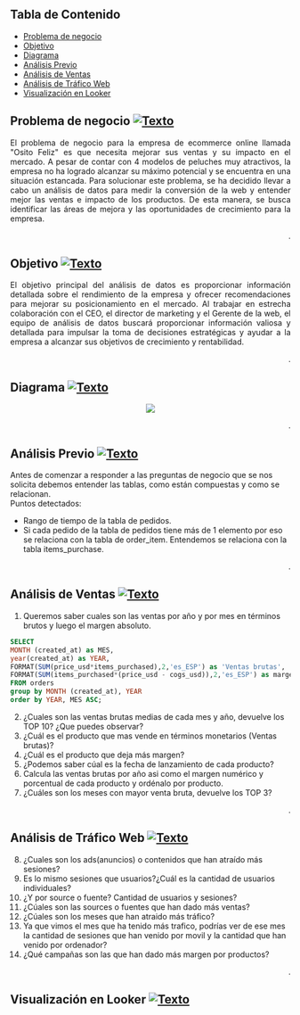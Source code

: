 ## Tabla de Contenido
- [Problema de negocio](#Problema)
- [Objetivo](#Objetivo2)
- [Diagrama](#Diagrama2)
- [Análisis Previo](#Análisis-Previo2)   
- [Análisis de Ventas](#Análisis-de-Ventas2)
- [Análisis de Tráfico Web](#Análisis-de-Tráfico-Web2)
- [Visualización en Looker](#Visualización-en-Looker2)   


<a name="Problema"></a><p align="right"></p>    
## Problema de negocio [![Texto](https://user-images.githubusercontent.com/116538899/231064143-c080de13-8be9-4321-8694-e62539263f5a.png)](#Tabla-de-contenido)
<p align="justify"> El problema de negocio para la empresa de ecommerce online llamada "Osito Feliz" es que necesita mejorar sus ventas y su impacto en el mercado. A pesar de contar con 4 modelos de peluches muy atractivos, la empresa no ha logrado alcanzar su máximo potencial y se encuentra en una situación estancada.
Para solucionar este problema, se ha decidido llevar a cabo un análisis de datos para medir la conversión de la web y entender mejor las ventas e impacto de los productos. De esta manera, se busca identificar las áreas de mejora y las oportunidades de crecimiento para la empresa.</p>    

<a name="Objetivo2"></a><p align="right">.</p>    
## Objetivo [![Texto](https://user-images.githubusercontent.com/116538899/231064143-c080de13-8be9-4321-8694-e62539263f5a.png)](#Tabla-de-contenido)
<p align="justify">El objetivo principal del análisis de datos es proporcionar información detallada sobre el rendimiento de la empresa y ofrecer recomendaciones para mejorar su posicionamiento en el mercado. Al trabajar en estrecha colaboración con el CEO, el director de marketing y el Gerente de la web, el equipo de análisis de datos buscará proporcionar información valiosa y detallada para impulsar la toma de decisiones estratégicas y ayudar a la empresa a alcanzar sus objetivos de crecimiento y rentabilidad.</p>  

<a name="Diagrama2"></a><p align="right">.</p> 
## Diagrama [![Texto](https://user-images.githubusercontent.com/116538899/231064143-c080de13-8be9-4321-8694-e62539263f5a.png)](#Tabla-de-contenido)
<p align="center"> <img src="https://user-images.githubusercontent.com/116538899/231031630-6a5f79f0-ac96-449e-bcb2-cac37ca74b03.jpg"></p>    

<a name="Análisis-Previo2"></a><p align="right">.</p>
## Análisis Previo [![Texto](https://user-images.githubusercontent.com/116538899/231064143-c080de13-8be9-4321-8694-e62539263f5a.png)](#Tabla-de-contenido)
Antes de comenzar a responder a las preguntas de negocio que se nos solicita debemos entender las tablas, como están compuestas y como se relacionan.  
Puntos detectados:  

- Rango de tiempo de la tabla de pedidos.
- Si cada pedido de la tabla de pedidos tiene más de 1 elemento por eso se relaciona con la tabla de order_item. Entendemos se relaciona con la tabla items_purchase.  

<a name="Análisis-de-Ventas2"></a><p align="right">.</p>    
## Análisis de Ventas [![Texto](https://user-images.githubusercontent.com/116538899/231064143-c080de13-8be9-4321-8694-e62539263f5a.png)](#Tabla-de-contenido)
1. Queremos saber cuales son las ventas por año y por mes en términos brutos y luego el margen absoluto.  
```sql
SELECT 
MONTH (created_at) as MES, 
year(created_at) as YEAR,
FORMAT(SUM(price_usd*items_purchased),2,'es_ESP') as 'Ventas brutas',
FORMAT(SUM(items_purchased*(price_usd - cogs_usd)),2,'es_ESP') as margen_bruto
FROM orders
group by MONTH (created_at), YEAR
order by YEAR, MES ASC;  
```
2. ¿Cuales son las ventas brutas medias de cada mes y año, devuelve los TOP 10? ¿Que puedes observar?
3. ¿Cuál es el producto que mas vende en términos monetarios (Ventas brutas)?
4. ¿Cuál es el producto que deja más margen?
5. ¿Podemos saber cúal es la fecha de lanzamiento de cada producto?
6. Calcula las ventas brutas por año asi como el margen numérico y porcentual de cada producto y ordénalo por producto.
7. ¿Cuáles son los meses con mayor venta bruta, devuelve los TOP 3?  

<a name="Análisis-de-Tráfico-Web2"></a><p align="right">.</p> 
## Análisis de Tráfico Web [![Texto](https://user-images.githubusercontent.com/116538899/231064143-c080de13-8be9-4321-8694-e62539263f5a.png)](#Tabla-de-contenido)

8. ¿Cuales son los ads(anuncios) o contenidos que han atraído más sesiones?
9. Es lo mismo sesiones que usuarios?¿Cuál es la cantidad de usuarios individuales?
10. ¿Y por source o fuente? Cantidad de usuarios y sesiones?
11. ¿Cúales son las sources o fuentes que han dado más ventas?
12. ¿Cúales son los meses que han atraido más tráfico?
13. Ya que vimos el mes que ha tenido más trafico, podrías ver de ese mes la cantidad de sesiones que han venido por movil y la cantidad que han venido por ordenador?
14. ¿Qué campañas son las que han dado más margen por productos?      
  
<a name="Visualización-en-Looker2"></a><p align="right">.</p>    
## Visualización en Looker [![Texto](https://user-images.githubusercontent.com/116538899/231064143-c080de13-8be9-4321-8694-e62539263f5a.png)](#Tabla-de-contenido)




